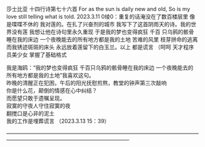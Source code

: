      
   莎士比亚 十四行诗第七十六首
   For as the sun is daily new and old,
   So is my love still telling what is told. 2023.3.11
   0绫0：重复的话淹没在了数百楼层里 像是喋喋不休的 我对莲的。在扎了兴奋剂的城市 我写下了这首阴雨天的诗。我的世界没有莲 我想让他在诗句里永久重现 于是我的梦也变得疯狂 千百 
   只乌鸦的骸骨睡在我的床边 一个夜晚能去的所有地方都是我的土地 苦难的风里 枝芽拼命的逃离 而我锈迹斑斑的床头 永远放着莲留下的白玉兰。以上 都是谎言
   （呵呵 天才程序员美少女 掌握了基础格式
   
   我是海鸥：“我的梦也变得疯狂 千百只乌鸦的骸骨睡在我的床边 一个夜晚能去的所有地方都是我的土地”我喜欢这句。  
   昨晚的清醒正在犯困，午后的阳光抚慰煎熬，教堂的钟声第三次敲响  
   你是什么花，颠倒的情感在心中纠结？  
   而愿望只敢于遗嘱呈现。  
   寂寞的守夜人守住寂寞的夜   
   翻搅口是心非的泥土  
   我的工作是埋葬谎言      （2023.3.13 15：39）  
     
   ———————————————————————————————————————————————————————————  
